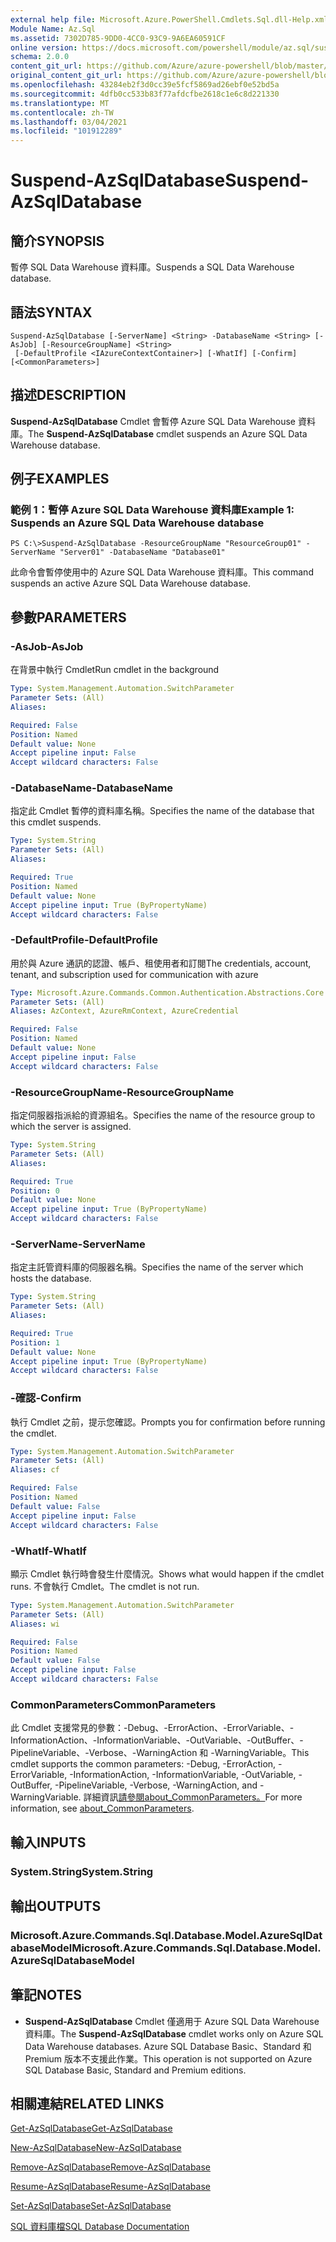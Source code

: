 ```yaml
---
external help file: Microsoft.Azure.PowerShell.Cmdlets.Sql.dll-Help.xml
Module Name: Az.Sql
ms.assetid: 7302D785-9DD0-4CC0-93C9-9A6EA60591CF
online version: https://docs.microsoft.com/powershell/module/az.sql/suspend-azsqldatabase
schema: 2.0.0
content_git_url: https://github.com/Azure/azure-powershell/blob/master/src/Sql/Sql/help/Suspend-AzSqlDatabase.md
original_content_git_url: https://github.com/Azure/azure-powershell/blob/master/src/Sql/Sql/help/Suspend-AzSqlDatabase.md
ms.openlocfilehash: 43284eb2f3d0cc39e5fcf5869ad26ebf0e52bd5a
ms.sourcegitcommit: 4dfb0cc533b83f77afdcfbe2618c1e6c8d221330
ms.translationtype: MT
ms.contentlocale: zh-TW
ms.lasthandoff: 03/04/2021
ms.locfileid: "101912289"
---
```

# <span data-ttu-id="0a61a-101">Suspend-AzSqlDatabase</span><span class="sxs-lookup"><span data-stu-id="0a61a-101">Suspend-AzSqlDatabase</span></span>

## <span data-ttu-id="0a61a-102">簡介</span><span class="sxs-lookup"><span data-stu-id="0a61a-102">SYNOPSIS</span></span>
<span data-ttu-id="0a61a-103">暫停 SQL Data Warehouse 資料庫。</span><span class="sxs-lookup"><span data-stu-id="0a61a-103">Suspends a SQL Data Warehouse database.</span></span>

## <span data-ttu-id="0a61a-104">語法</span><span class="sxs-lookup"><span data-stu-id="0a61a-104">SYNTAX</span></span>

```
Suspend-AzSqlDatabase [-ServerName] <String> -DatabaseName <String> [-AsJob] [-ResourceGroupName] <String>
 [-DefaultProfile <IAzureContextContainer>] [-WhatIf] [-Confirm] [<CommonParameters>]
```

## <span data-ttu-id="0a61a-105">描述</span><span class="sxs-lookup"><span data-stu-id="0a61a-105">DESCRIPTION</span></span>
<span data-ttu-id="0a61a-106">**Suspend-AzSqlDatabase** Cmdlet 會暫停 Azure SQL Data Warehouse 資料庫。</span><span class="sxs-lookup"><span data-stu-id="0a61a-106">The **Suspend-AzSqlDatabase** cmdlet suspends an Azure SQL Data Warehouse database.</span></span>

## <span data-ttu-id="0a61a-107">例子</span><span class="sxs-lookup"><span data-stu-id="0a61a-107">EXAMPLES</span></span>

### <span data-ttu-id="0a61a-108">範例 1：暫停 Azure SQL Data Warehouse 資料庫</span><span class="sxs-lookup"><span data-stu-id="0a61a-108">Example 1: Suspends an Azure SQL Data Warehouse database</span></span>
```
PS C:\>Suspend-AzSqlDatabase -ResourceGroupName "ResourceGroup01" -ServerName "Server01" -DatabaseName "Database01"
```

<span data-ttu-id="0a61a-109">此命令會暫停使用中的 Azure SQL Data Warehouse 資料庫。</span><span class="sxs-lookup"><span data-stu-id="0a61a-109">This command suspends an active Azure SQL Data Warehouse database.</span></span>

## <span data-ttu-id="0a61a-110">參數</span><span class="sxs-lookup"><span data-stu-id="0a61a-110">PARAMETERS</span></span>

### <span data-ttu-id="0a61a-111">-AsJob</span><span class="sxs-lookup"><span data-stu-id="0a61a-111">-AsJob</span></span>
<span data-ttu-id="0a61a-112">在背景中執行 Cmdlet</span><span class="sxs-lookup"><span data-stu-id="0a61a-112">Run cmdlet in the background</span></span>

```yaml
Type: System.Management.Automation.SwitchParameter
Parameter Sets: (All)
Aliases:

Required: False
Position: Named
Default value: None
Accept pipeline input: False
Accept wildcard characters: False
```

### <span data-ttu-id="0a61a-113">-DatabaseName</span><span class="sxs-lookup"><span data-stu-id="0a61a-113">-DatabaseName</span></span>
<span data-ttu-id="0a61a-114">指定此 Cmdlet 暫停的資料庫名稱。</span><span class="sxs-lookup"><span data-stu-id="0a61a-114">Specifies the name of the database that this cmdlet suspends.</span></span>

```yaml
Type: System.String
Parameter Sets: (All)
Aliases:

Required: True
Position: Named
Default value: None
Accept pipeline input: True (ByPropertyName)
Accept wildcard characters: False
```

### <span data-ttu-id="0a61a-115">-DefaultProfile</span><span class="sxs-lookup"><span data-stu-id="0a61a-115">-DefaultProfile</span></span>
<span data-ttu-id="0a61a-116">用於與 Azure 通訊的認證、帳戶、租使用者和訂閱</span><span class="sxs-lookup"><span data-stu-id="0a61a-116">The credentials, account, tenant, and subscription used for communication with azure</span></span>

```yaml
Type: Microsoft.Azure.Commands.Common.Authentication.Abstractions.Core.IAzureContextContainer
Parameter Sets: (All)
Aliases: AzContext, AzureRmContext, AzureCredential

Required: False
Position: Named
Default value: None
Accept pipeline input: False
Accept wildcard characters: False
```

### <span data-ttu-id="0a61a-117">-ResourceGroupName</span><span class="sxs-lookup"><span data-stu-id="0a61a-117">-ResourceGroupName</span></span>
<span data-ttu-id="0a61a-118">指定伺服器指派給的資源組名。</span><span class="sxs-lookup"><span data-stu-id="0a61a-118">Specifies the name of the resource group to which the server is assigned.</span></span>

```yaml
Type: System.String
Parameter Sets: (All)
Aliases:

Required: True
Position: 0
Default value: None
Accept pipeline input: True (ByPropertyName)
Accept wildcard characters: False
```

### <span data-ttu-id="0a61a-119">-ServerName</span><span class="sxs-lookup"><span data-stu-id="0a61a-119">-ServerName</span></span>
<span data-ttu-id="0a61a-120">指定主託管資料庫的伺服器名稱。</span><span class="sxs-lookup"><span data-stu-id="0a61a-120">Specifies the name of the server which hosts the database.</span></span>

```yaml
Type: System.String
Parameter Sets: (All)
Aliases:

Required: True
Position: 1
Default value: None
Accept pipeline input: True (ByPropertyName)
Accept wildcard characters: False
```

### <span data-ttu-id="0a61a-121">-確認</span><span class="sxs-lookup"><span data-stu-id="0a61a-121">-Confirm</span></span>
<span data-ttu-id="0a61a-122">執行 Cmdlet 之前，提示您確認。</span><span class="sxs-lookup"><span data-stu-id="0a61a-122">Prompts you for confirmation before running the cmdlet.</span></span>

```yaml
Type: System.Management.Automation.SwitchParameter
Parameter Sets: (All)
Aliases: cf

Required: False
Position: Named
Default value: False
Accept pipeline input: False
Accept wildcard characters: False
```

### <span data-ttu-id="0a61a-123">-WhatIf</span><span class="sxs-lookup"><span data-stu-id="0a61a-123">-WhatIf</span></span>
<span data-ttu-id="0a61a-124">顯示 Cmdlet 執行時會發生什麼情況。</span><span class="sxs-lookup"><span data-stu-id="0a61a-124">Shows what would happen if the cmdlet runs.</span></span>
<span data-ttu-id="0a61a-125">不會執行 Cmdlet。</span><span class="sxs-lookup"><span data-stu-id="0a61a-125">The cmdlet is not run.</span></span>

```yaml
Type: System.Management.Automation.SwitchParameter
Parameter Sets: (All)
Aliases: wi

Required: False
Position: Named
Default value: False
Accept pipeline input: False
Accept wildcard characters: False
```

### <span data-ttu-id="0a61a-126">CommonParameters</span><span class="sxs-lookup"><span data-stu-id="0a61a-126">CommonParameters</span></span>
<span data-ttu-id="0a61a-127">此 Cmdlet 支援常見的參數：-Debug、-ErrorAction、-ErrorVariable、-InformationAction、-InformationVariable、-OutVariable、-OutBuffer、-PipelineVariable、-Verbose、-WarningAction 和 -WarningVariable。</span><span class="sxs-lookup"><span data-stu-id="0a61a-127">This cmdlet supports the common parameters: -Debug, -ErrorAction, -ErrorVariable, -InformationAction, -InformationVariable, -OutVariable, -OutBuffer, -PipelineVariable, -Verbose, -WarningAction, and -WarningVariable.</span></span> <span data-ttu-id="0a61a-128">詳細資訊[請參閱about_CommonParameters。](http://go.microsoft.com/fwlink/?LinkID=113216)</span><span class="sxs-lookup"><span data-stu-id="0a61a-128">For more information, see [about_CommonParameters](http://go.microsoft.com/fwlink/?LinkID=113216).</span></span>

## <span data-ttu-id="0a61a-129">輸入</span><span class="sxs-lookup"><span data-stu-id="0a61a-129">INPUTS</span></span>

### <span data-ttu-id="0a61a-130">System.String</span><span class="sxs-lookup"><span data-stu-id="0a61a-130">System.String</span></span>

## <span data-ttu-id="0a61a-131">輸出</span><span class="sxs-lookup"><span data-stu-id="0a61a-131">OUTPUTS</span></span>

### <span data-ttu-id="0a61a-132">Microsoft.Azure.Commands.Sql.Database.Model.AzureSqlDatabaseModel</span><span class="sxs-lookup"><span data-stu-id="0a61a-132">Microsoft.Azure.Commands.Sql.Database.Model.AzureSqlDatabaseModel</span></span>

## <span data-ttu-id="0a61a-133">筆記</span><span class="sxs-lookup"><span data-stu-id="0a61a-133">NOTES</span></span>
* <span data-ttu-id="0a61a-134">**Suspend-AzSqlDatabase** Cmdlet 僅適用于 Azure SQL Data Warehouse 資料庫。</span><span class="sxs-lookup"><span data-stu-id="0a61a-134">The **Suspend-AzSqlDatabase** cmdlet works only on Azure SQL Data Warehouse databases.</span></span> <span data-ttu-id="0a61a-135">Azure SQL Database Basic、Standard 和 Premium 版本不支援此作業。</span><span class="sxs-lookup"><span data-stu-id="0a61a-135">This operation is not supported on Azure SQL Database Basic, Standard and Premium editions.</span></span>

## <span data-ttu-id="0a61a-136">相關連結</span><span class="sxs-lookup"><span data-stu-id="0a61a-136">RELATED LINKS</span></span>

[<span data-ttu-id="0a61a-137">Get-AzSqlDatabase</span><span class="sxs-lookup"><span data-stu-id="0a61a-137">Get-AzSqlDatabase</span></span>](./Get-AzSqlDatabase.md)

[<span data-ttu-id="0a61a-138">New-AzSqlDatabase</span><span class="sxs-lookup"><span data-stu-id="0a61a-138">New-AzSqlDatabase</span></span>](./New-AzSqlDatabase.md)

[<span data-ttu-id="0a61a-139">Remove-AzSqlDatabase</span><span class="sxs-lookup"><span data-stu-id="0a61a-139">Remove-AzSqlDatabase</span></span>](./Remove-AzSqlDatabase.md)

[<span data-ttu-id="0a61a-140">Resume-AzSqlDatabase</span><span class="sxs-lookup"><span data-stu-id="0a61a-140">Resume-AzSqlDatabase</span></span>](./Resume-AzSqlDatabase.md)

[<span data-ttu-id="0a61a-141">Set-AzSqlDatabase</span><span class="sxs-lookup"><span data-stu-id="0a61a-141">Set-AzSqlDatabase</span></span>](./Set-AzSqlDatabase.md)

[<span data-ttu-id="0a61a-142">SQL 資料庫檔</span><span class="sxs-lookup"><span data-stu-id="0a61a-142">SQL Database Documentation</span></span>](https://docs.microsoft.com/azure/sql-database/)



